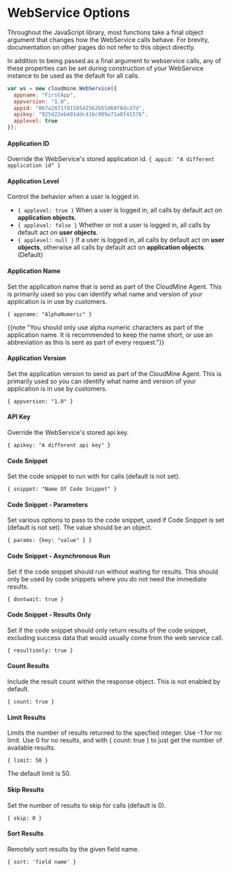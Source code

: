 # WebService Options

Throughout the JavaScript library, most functions take a final object argument that changes how the WebService calls behave. For brevity, documentation on other pages do not refer to this object directly.

In addition to being passed as a final argument to webservice calls, any of these properties can be set during construction of your WebService instance to be used as the default for all calls.

```js
var ws = new cloudmine.WebService({
  appname: "FirstApp",
  appversion: "1.0",
  appid: "867a2871f0150542562b55d60f8dcd7d",
  apikey: "925d22eb401ddc416c989a71a8f41576",
  applevel: true
});
```

#### Application ID

Override the WebService's stored application id. `{ appid: "A different application id" }`

#### Application Level

Control the behavior when a user is logged in.

* `{ applevel: true }` When a user is logged in, all calls by default act on **application objects**.
* `{ applevel: false }` Whether or not a user is logged in, all calls by default act on **user objects**.
* `{ applevel: null }` If a user is logged in, all calls by default act on **user objects**, otherwise all calls by default act on **application objects**. (Default)

#### Application Name

Set the application name that is send as part of the CloudMine Agent. This is primarily used so you can identify what name and version of your application is in use by customers.

`{ appname: "AlphaNumeric" }`

{{note "You should only use alpha numeric characters as part of the application name. It is recommended to keep the name short, or use an abbreviation as this is sent as part of every request."}}

#### Application Version

Set the application version to send as part of the CloudMine Agent. This is primarily used so you can identify what name and version of your application is in use by customers.

`{ appversion: "1.0" }`

#### API Key

Override the WebService's stored api key.

`{ apikey: "A different api key" }`

#### Code Snippet

Set the code snippet to run with for calls (default is not set).

`{ snippet: "Name Of Code Snippet" }`

#### Code Snippet - Parameters

Set various options to pass to the code snippet, used if Code Snippet is set (default is not set). The value should be an object.

`{ params: {key: "value" } }`

#### Code Snippet - Asynchronous Run

Set if the code snippet should run without waiting for results. This should only be used by code snippets where you do not need the immediate results.

`{ dontwait: true }`

#### Code Snippet - Results Only

Set if the code snippet should only return results of the code snippet, excluding success data that would usually come from the web service call.

`{ resultsonly: true }`

#### Count Results

Include the result count within the response object. This is not enabled by default.

`{ count: true }`

#### Limit Results

Limits the number of results returned to the specfied integer. Use -1 for no limit. Use 0 for no results, and with { count: true } to just get the number of available results.

`{ limit: 50 }`

The default limit is 50.

#### Skip Results

Set the number of results to skip for calls (default is 0).

`{ skip: 0 }`

#### Sort Results

Remotely sort results by the given field name.

`{ sort: 'field name' }`
